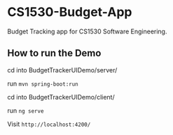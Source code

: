 # CS1530-Budget-App
Budget Tracking app for CS1530 Software Engineering.

## How to run the Demo
cd into BudgetTrackerUIDemo/server/

run `mvn spring-boot:run`

cd into BudgetTrackerUIDemo/client/

run `ng serve`

Visit `http://localhost:4200/`
